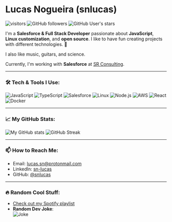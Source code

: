 # Lucas Nogueira (snlucas)

![visitors](https://visitor-badge.laobi.icu/badge?page_id=snlucas.visitor-badge) 
![GitHub followers](https://img.shields.io/github/followers/snlucas?style=social) 
![GitHub User's stars](https://img.shields.io/github/stars/snlucas?style=social)

I'm a **Salesforce & Full Stack Developer** passionate about **JavaScript**, **Linux customization**, and **open source**.
I like to have fun creating projects with different technologies. 🚀

I also like music, guitars, and science.

Currently, I'm working with **Salesforce** at [SR Consulting](https://srconsulting.io/).

---

### 🛠️ Tech & Tools I Use:
![JavaScript](https://img.shields.io/badge/-JavaScript-F7DF1E?style=flat&logo=javascript&logoColor=black)
![TypeScript](https://img.shields.io/badge/-TypeScript-007ACC?style=flat&logo=typescript&logoColor=white)
![Salesforce](https://img.shields.io/badge/-Salesforce-00A1E0?style=flat&logo=salesforce&logoColor=white)
![Linux](https://img.shields.io/badge/-Linux-FCC624?style=flat&logo=linux&logoColor=black)
![Node.js](https://img.shields.io/badge/-Node.js-339933?style=flat&logo=nodedotjs&logoColor=white)
![AWS](https://img.shields.io/badge/-AWS-232F3E?style=flat&logo=amazon-aws&logoColor=white)
![React](https://img.shields.io/badge/-React-61DAFB?style=flat&logo=react&logoColor=black)
![Docker](https://img.shields.io/badge/-Docker-2496ED?style=flat&logo=docker&logoColor=white)

---

### 📈 My GitHub Stats:
<img src="https://github-readme-stats.vercel.app/api?username=snlucas&&show_icons=true&title_color=d11b54&icon_color=a8066a&text_color=37d368&bg_color=191919" alt="My GitHub stats" />
<img src="https://github-readme-streak-stats.herokuapp.com/?user=snlucas&theme=radical" alt="GitHub Streak" />

---

### 📫 How to Reach Me:
- Email: [lucas.sn@protonmail.com](mailto:lucas.sn@protonmail.com)
- LinkedIn: [sn-lucas](https://www.linkedin.com/in/sn-lucas/)
- GitHub: [@snlucas](https://github.com/snlucas)

---

### 🔥 Random Cool Stuff:
- [Check out my Spotify playlist](https://open.spotify.com/user/snlucas)
- **Random Dev Joke**:  
  ![Joke](https://readme-jokes.vercel.app/api?theme=dark)

